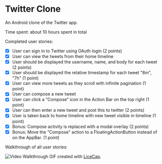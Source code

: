 # Twitter Clone
An Android clone of the Twitter app.

Time spent: about 10 hours spent in total 

Completed user stories:

* [x] User can sign in to Twitter using OAuth login (2 points)
* [x] User can view the tweets from their home timeline
* [x] User should be displayed the username, name, and body for each tweet (2 points)
* [x] User should be displayed the relative timestamp for each tweet "8m", "7h" (1 point)
* [x] User can view more tweets as they scroll with infinite pagination (1 point)
* [x] User can compose a new tweet
* [x] User can click a “Compose” icon in the Action Bar on the top right (1 point)
* [x] User can then enter a new tweet and post this to twitter (2 points)
* [x] User is taken back to home timeline with new tweet visible in timeline (1 point)
* [x] Bonus: Compose activity is replaced with a modal overlay (2 points)
* [x] Bonus: Move the "Compose" action to a FloatingActionButton instead of on the AppBar. (1 point)

Walkthrough of all user stories:

![Video Walkthrough](https://github.com/nidhik/TwitterAndroid/blob/master/codepath-assignment-week3-android.gif)
GIF created with [LiceCap](http://www.cockos.com/licecap/).
